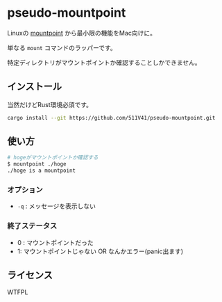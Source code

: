 # pseudo-mountpoint   
  
Linuxの [mountpoint](https://linux.die.net/man/1/mountpoint) から最小限の機能をMac向けに。

単なる `mount` コマンドのラッパーです。

特定ディレクトリがマウントポイントか確認することしかできません。

## インストール

当然だけどRust環境必須です。

```sh
cargo install --git https://github.com/511V41/pseudo-mountpoint.git
```

## 使い方

```sh
# hogeがマウントポイントか確認する
$ mountpoint ./hoge
./hoge is a mountpoint
```

### オプション

- `-q` : メッセージを表示しない

### 終了ステータス

- 0 : マウントポイントだった
- 1: マウントポイントじゃない OR なんかエラー(panic出ます)

## ライセンス

WTFPL
